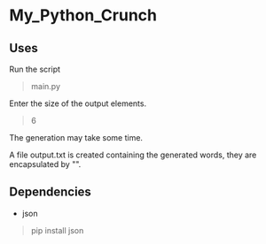 # My_Python_Crunch

## Uses

Run the script

> main.py

Enter the size of the output elements.

> 6

The generation may take some time.

A file output.txt is created containing the generated words, they are encapsulated by "".

## Dependencies

- json
> pip install json
